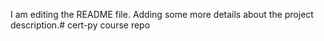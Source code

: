 I am editing the README file. Adding some more details about the project description.# cert-py
course repo
